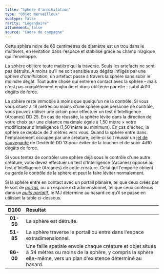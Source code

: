 ```yaml
---
title: "Sphère d'annihilation"
type: "Objet merveilleux"
subtype: false
rarity: "Légendaire"
attunement: false
source: "Cadre de campagne"
---
```

Cette sphère noire de 60 centimètres de diamètre est un trou dans le multivers, en lévitation dans l'espace et stabilisé grâce au champ magique qui l'enveloppe.

La sphère oblitère toute matière qui la traverse. Seuls les artefacts ne sont pas détruits. À moins qu'il ne soit sensible aux dégâts infligés par une _sphère d'annihilation_, un artefact passe à travers la sphère sans subir le moindre dégât. Tout autre chose qui entre en contact avec la sphère – mais n'est pas complètement engloutie et donc oblitérée par elle – subit 4d10 dégâts de force.

La sphère reste immobile à moins que quelqu'un ne la contrôle. Si vous vous situez à 18 mètres ou moins d'une sphère que personne ne contrôle, vous pouvez utiliser une action pour effectuer un test d'Intelligence (Arcanes) DD 25. En cas de réussite, la sphère lévite dans la direction de votre choix sur une distance maximale égale à 1,50 mètre × votre modificateur d'Intelligence (1,50 mètre au minimum). En cas d'échec, la sphère se déplace de 3 mètres vers vous. Quand la sphère entre dans l'emplacement occupée par une créature, celle-ci soit réussir un [jet de sauvegarde](/utiliser-les-caracteristiques/#jets-de-sauvegarde) de Dextérité DD 13 pour éviter de la toucher et de subir 4d10 dégâts de force.

Si vous tentez de contrôler une sphère déjà sous le contrôle d'une autre créature, vous devez effectuer un test d'Intelligence (Arcanes) opposé au test d'Intelligence (Arcanes) de cette créature. Celui qui l'emporte obtient ou garde le contrôle de la sphère et peut la faire léviter normalement.

Si la sphère entre en contact avec un portail planaire, tel que ceux créés par le sort de [_portail_](/grimoire/portail/), ou un espace extradimensionnel, tel que ceux contenus dans un [_puits portatif_](/liste-objets-magiques/puits-portatif/), le MJ détermine au hasard ce qu'il se passe en utilisant la table ci-dessous.

|D100|Résultat|
|:-:|:-|
|**01-50**|La sphère est détruite.|
|**51-85**|La sphère traverse le portail ou entre dans l'espace extradimensionnel.|
|**86-00**|Une faille spatiale envoie chaque créature et objet situés à 54 mètres ou moins de la sphère, y compris la sphère elle-même, vers un plan d'existence déterminé au hasard.|
